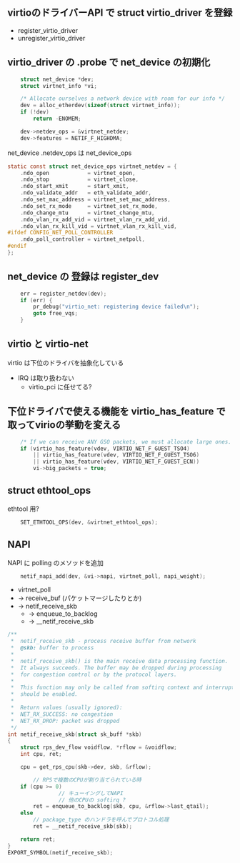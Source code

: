 ## virtioのドライバーAPI で struct virtio_driver を登録

  * register_virtio_driver
  * unregister_virtio_driver

## virtio_driver の .probe で net_device の初期化

```c
	struct net_device *dev;
	struct virtnet_info *vi;

	/* Allocate ourselves a network device with room for our info */
	dev = alloc_etherdev(sizeof(struct virtnet_info));
	if (!dev)
		return -ENOMEM;

	dev->netdev_ops = &virtnet_netdev;
	dev->features = NETIF_F_HIGHDMA;
```

net_device .netdev_ops は net_device_ops 

```c
static const struct net_device_ops virtnet_netdev = {
	.ndo_open            = virtnet_open,
	.ndo_stop   	     = virtnet_close,
	.ndo_start_xmit      = start_xmit,
	.ndo_validate_addr   = eth_validate_addr,
	.ndo_set_mac_address = virtnet_set_mac_address,
	.ndo_set_rx_mode     = virtnet_set_rx_mode,
	.ndo_change_mtu	     = virtnet_change_mtu,
	.ndo_vlan_rx_add_vid = virtnet_vlan_rx_add_vid,
	.ndo_vlan_rx_kill_vid = virtnet_vlan_rx_kill_vid,
#ifdef CONFIG_NET_POLL_CONTROLLER
	.ndo_poll_controller = virtnet_netpoll,
#endif
};
```

## net_device の 登録は register_dev

```c
	err = register_netdev(dev);
	if (err) {
		pr_debug("virtio_net: registering device failed\n");
		goto free_vqs;
	}
```

## virtio と virtio-net

virtio は下位のドライバを抽象化している

 * IRQ は取り扱わない
   * virtio_pci に任せてる? 

## 下位ドライバで使える機能を virtio_has_feature で取ってvirioの挙動を変える

```c
	/* If we can receive ANY GSO packets, we must allocate large ones. */
	if (virtio_has_feature(vdev, VIRTIO_NET_F_GUEST_TSO4)
	    || virtio_has_feature(vdev, VIRTIO_NET_F_GUEST_TSO6)
	    || virtio_has_feature(vdev, VIRTIO_NET_F_GUEST_ECN))
		vi->big_packets = true;
```

## struct ethtool_ops

ethtool 用?

```c
	SET_ETHTOOL_OPS(dev, &virtnet_ethtool_ops);
```

## NAPI

NAPI に polling のメソッドを追加

```c
	netif_napi_add(dev, &vi->napi, virtnet_poll, napi_weight);
````    


 * virtnet_poll
 * -> receive_buf (パケットマージしたりとか)
 * -> netif_receive_skb
   * -> enqueue_to_backlog
   * -> __netif_receive_skb
```c
/**
 *	netif_receive_skb - process receive buffer from network
 *	@skb: buffer to process
 *
 *	netif_receive_skb() is the main receive data processing function.
 *	It always succeeds. The buffer may be dropped during processing
 *	for congestion control or by the protocol layers.
 *
 *	This function may only be called from softirq context and interrupts
 *	should be enabled.
 *
 *	Return values (usually ignored):
 *	NET_RX_SUCCESS: no congestion
 *	NET_RX_DROP: packet was dropped
 */
int netif_receive_skb(struct sk_buff *skb)
{
	struct rps_dev_flow voidflow, *rflow = &voidflow;
	int cpu, ret;

	cpu = get_rps_cpu(skb->dev, skb, &rflow);

        // RPSで複数のCPUが割り当てられている時
	if (cpu >= 0)
                // キューイングしてNAPI
                // 他のCPUの softirq ?
		ret = enqueue_to_backlog(skb, cpu, &rflow->last_qtail);
	else
		// package_type のハンドラを呼んでプロトコル処理
		ret = __netif_receive_skb(skb);

	return ret;
}
EXPORT_SYMBOL(netif_receive_skb);
```